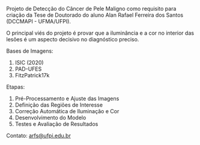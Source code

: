 Projeto de Detecção do Câncer de Pele Maligno como requisito para criação da Tese de Doutorado do aluno Alan Rafael Ferreira dos Santos (DCCMAPI - UFMA/UFPI).

O principal viés do projeto é provar que a iluminância e a cor no interior das lesões é um aspecto decisivo no diagnóstico preciso.

Bases de Imagens:

  1. ISIC (2020)
  2. PAD-UFES
  3. FitzPatrick17k
  
Etapas:

  1. Pré-Processamento e Ajuste das Imagens
  2. Definição das Regiões de Interesse
  3. Correção Automática de Iluminação e Cor
  4. Desenvolvimento do Modelo 
  5. Testes e Avaliação de Resultados 

Contato: arfs@ufpi.edu.br
